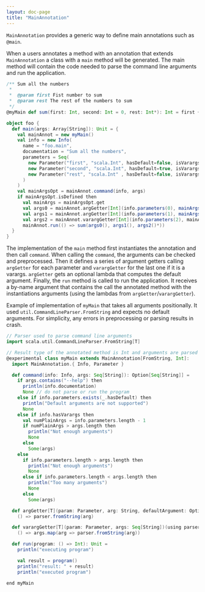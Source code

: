 ```yaml
---
layout: doc-page
title: "MainAnnotation"
---
```


`MainAnnotation` provides a generic way to define main annotations such as `@main`.

When a users annotates a method with an annotation that extends `MainAnnotation` a class with a `main` method will be generated. The main method will contain the code needed to parse the command line arguments and run the application.

```scala
/** Sum all the numbers
 *
 *  @param first Fist number to sum
 *  @param rest The rest of the numbers to sum
 */
@myMain def sum(first: Int, second: Int = 0, rest: Int*): Int = first + second + rest.sum
```

```scala
object foo {
  def main(args: Array[String]): Unit = {
    val mainAnnot = new myMain()
    val info = new Info(
      name = "foo.main",
      documentation = "Sum all the numbers",
      parameters = Seq(
        new Parameter("first", "scala.Int", hasDefault=false, isVarargs=false, "Fist number to sum", Seq()),
        new Parameter("second", "scala.Int", hasDefault=true, isVarargs=false, "", Seq()),
        new Parameter("rest", "scala.Int" , hasDefault=false, isVarargs=true, "The rest of the numbers to sum", Seq())
      )
    )
    val mainArgsOpt = mainAnnot.command(info, args)
    if mainArgsOpt.isDefined then
      val mainArgs = mainArgsOpt.get
      val args0 = mainAnnot.argGetter[Int](info.parameters(0), mainArgs(0), None) // using a parser of Int
      val args1 = mainAnnot.argGetter[Int](info.parameters(1), mainArgs(1), Some(() => sum$default$1())) // using a parser of Int
      val args2 = mainAnnot.varargGetter[Int](info.parameters(2), mainArgs.drop(2)) // using a parser of Int
      mainAnnot.run(() => sum(args0(), args1(), args2()*))
  }
}
```

The implementation of the `main` method first instantiates the annotation and then call `command`.
When calling the `command`, the arguments can be checked and preprocessed.
Then it defines a series of argument getters calling `argGetter` for each parameter and `varargGetter` for the last one if it is a varargs. `argGetter` gets an optional lambda that computes the default argument.
Finally, the `run` method is called to run the application. It receives a by-name argument that contains the call the annotated method with the instantiations arguments (using the lambdas from `argGetter`/`varargGetter`).


Example of implementation of `myMain` that takes all arguments positionally. It used `util.CommandLineParser.FromString` and expects no default arguments. For simplicity, any errors in preprocessing or parsing results in crash.

```scala
// Parser used to parse command line arguments
import scala.util.CommandLineParser.FromString[T]

// Result type of the annotated method is Int and arguments are parsed using FromString
@experimental class myMain extends MainAnnotation[FromString, Int]:
  import MainAnnotation.{ Info, Parameter }

  def command(info: Info, args: Seq[String]): Option[Seq[String]] =
    if args.contains("--help") then
      println(info.documentation)
      None // do not parse or run the program
    else if info.parameters.exists(_.hasDefault) then
      println("Default arguments are not supported")
      None
    else if info.hasVarargs then
      val numPlainArgs = info.parameters.length - 1
      if numPlainArgs > args.length then
        println("Not enough arguments")
        None
      else
        Some(args)
    else
      if info.parameters.length > args.length then
        println("Not enough arguments")
        None
      else if info.parameters.length < args.length then
        println("Too many arguments")
        None
      else
        Some(args)

  def argGetter[T](param: Parameter, arg: String, defaultArgument: Option[() => T])(using parser: FromString[T]): () => T =
    () => parser.fromString(arg)

  def varargGetter[T](param: Parameter, args: Seq[String])(using parser: FromString[T]): () => Seq[T] =
    () => args.map(arg => parser.fromString(arg))

  def run(program: () => Int): Unit =
    println("executing program")

    val result = program()
    println("result: " + result)
    println("executed program")
    
end myMain
```
